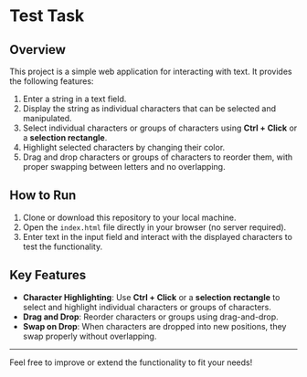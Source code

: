 # Test Task

## Overview
This project is a simple web application for interacting with text. It provides the following features:

1. Enter a string in a text field.
2. Display the string as individual characters that can be selected and manipulated.
3. Select individual characters or groups of characters using **Ctrl + Click** or a **selection rectangle**.
4. Highlight selected characters by changing their color.
5. Drag and drop characters or groups of characters to reorder them, with proper swapping between letters and no overlapping.

## How to Run
1. Clone or download this repository to your local machine.
2. Open the `index.html` file directly in your browser (no server required).
3. Enter text in the input field and interact with the displayed characters to test the functionality.

## Key Features
- **Character Highlighting**: Use **Ctrl + Click** or a **selection rectangle** to select and highlight individual characters or groups of characters.
- **Drag and Drop**: Reorder characters or groups using drag-and-drop.
- **Swap on Drop**: When characters are dropped into new positions, they swap properly without overlapping.

---

Feel free to improve or extend the functionality to fit your needs!
